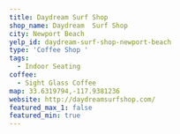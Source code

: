 ```yaml
---
title: Daydream Surf Shop
shop_name: Daydream  Surf Shop
city: Newport Beach
yelp_id: daydream-surf-shop-newport-beach
type: 'Coffee Shop '
tags:
  - Indoor Seating
coffee:
  - Sight Glass Coffee
map: 33.6319794,-117.9381236
website: http://daydreamsurfshop.com/
featured_max_1: false
featured_min: true
---
```

